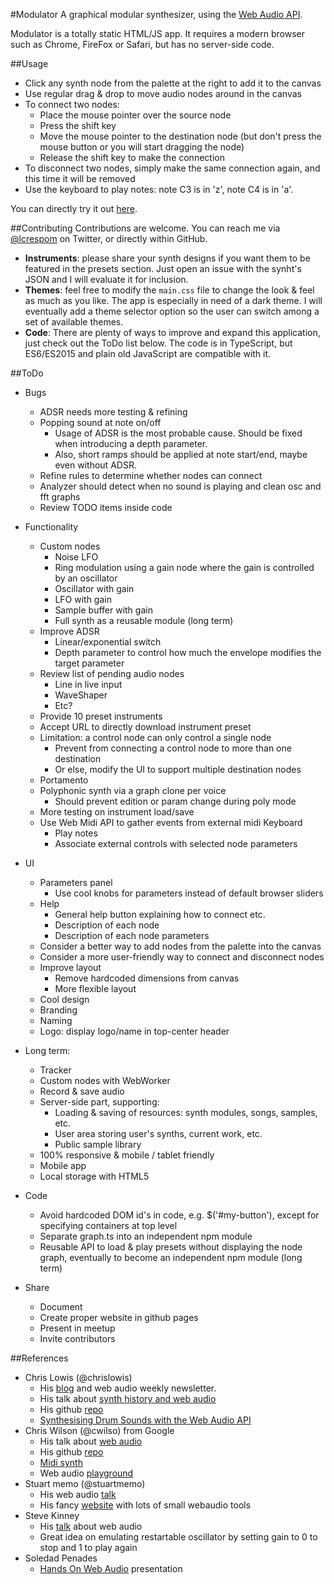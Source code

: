 #Modulator
A graphical modular synthesizer, using the
[Web Audio API](https://developer.mozilla.org/en-US/docs/Web/API/Web_Audio_API).

Modulator is a totally static HTML/JS app. It requires a modern browser such as Chrome,
FireFox or Safari, but has no server-side code.

##Usage
- Click any synth node from the palette at the right to add it to the canvas
- Use regular drag & drop to move audio nodes around in the canvas
- To connect two nodes:
	- Place the mouse pointer over the source node
	- Press the shift key
	- Move the mouse pointer to the destination node
		(but don't press the mouse button or you will start dragging the node)
	- Release the shift key to make the connection
- To disconnect two nodes, simply make the same connection again,
	and this time it will be removed
- Use the keyboard to play notes: note C3 is in 'z', note C4 is in 'a'.

You can directly try it out [here](//lcrespom.github.io/synth).

##Contributing
Contributions are welcome. You can reach me via [@lcrespom](https://twitter.com/lcrespom)
on Twitter, or directly within GitHub.

- **Instruments**: please share your synth designs if you want them to be featured
	in the presets section. Just open an issue with the synht's JSON and I will
	evaluate it for inclusion.
- **Themes**: feel free to modify the `main.css` file to change the look & feel as
	much as you like. The app is especially in need of a dark theme. I will
	eventually add a theme selector option so the user can switch among a set of
	available themes.
- **Code**: There are plenty of ways to improve and expand this application,
	just check out the ToDo list below. The code is in TypeScript, but ES6/ES2015 and
	plain old JavaScript are compatible with it.

##ToDo
- Bugs
	- ADSR needs more testing & refining
	- Popping sound at note on/off
		- Usage of ADSR is the most probable cause. Should be fixed when introducing
			a depth parameter.
		- Also, short ramps should be applied at note start/end, maybe even without ADSR.
	- Refine rules to determine whether nodes can connect
	- Analyzer should detect when no sound is playing and clean osc and fft graphs
	- Review TODO items inside code

- Functionality
	- Custom nodes
		- Noise LFO
		- Ring modulation using a gain node where the gain is controlled by an oscillator
		- Oscillator with gain
		- LFO with gain
		- Sample buffer with gain
		- Full synth as a reusable module (long term)
	- Improve ADSR
		- Linear/exponential switch
		- Depth parameter to control how much the envelope modifies the target parameter
	- Review list of pending audio nodes
		- Line in live input
		- WaveShaper
		- Etc?
	- Provide 10 preset instruments
	- Accept URL to directly download instrument preset
	- Limitation: a control node can only control a single node
		- Prevent from connecting a control node to more than one destination
		- Or else, modify the UI to support multiple destination nodes
	- Portamento
	- Polyphonic synth via a graph clone per voice
		- Should prevent edition or param change during poly mode
	- More testing on instrument load/save
	- Use Web Midi API to gather events from external midi Keyboard
		- Play notes
		- Associate external controls with selected node parameters

- UI
	- Parameters panel
		- Use cool knobs for parameters instead of default browser sliders
	- Help
		- General help button explaining how to connect etc.
		- Description of each node
		- Description of each node parameters
	- Consider a better way to add nodes from the palette into the canvas
	- Consider a more user-friendly way to connect and disconnect nodes
	- Improve layout
		- Remove hardcoded dimensions from canvas
		- More flexible layout
	- Cool design
	- Branding
	- Naming
	- Logo: display logo/name in top-center header

- Long term:
	- Tracker
	- Custom nodes with WebWorker
	- Record & save audio
	- Server-side part, supporting:
		- Loading & saving of resources: synth modules, songs, samples, etc.
		- User area storing user's synths, current work, etc.
		- Public sample library
	- 100% responsive & mobile / tablet friendly
	- Mobile app
	- Local storage with HTML5

- Code
	- Avoid hardcoded DOM id's in code, e.g. $('#my-button'), except
		for specifying containers at top level
	- Separate graph.ts into an independent npm module
	- Reusable API to load & play presets without displaying the node graph,
		eventually to become an independent npm module (long term)

- Share
	- Document
	- Create proper website in github pages
	- Present in meetup
	- Invite contributors

##References
- Chris Lowis (@chrislowis)
	- His [blog](http://blog.chrislowis.co.uk/) and web audio weekly newsletter.
	- His talk about [synth history and web audio](http://blog.chrislowis.co.uk/2015/06/26/a-brief-history-of-synthesis.html)
	- His github [repo](https://github.com/chrislo)
	- [Synthesising Drum Sounds with the Web Audio API](https://dev.opera.com/articles/drum-sounds-webaudio/)
-  Chris Wilson (@cwilso) from Google
	- His talk about [web audio](https://www.youtube.com/watch?v=wZrNI-86zYI&list=FLztHRYsgsJ4s2_qfg91iW1Q&index=1)
	- His github [repo](https://github.com/cwilso)
	- [Midi synth](https://webaudiodemos.appspot.com/midi-synth/index.html)
	- Web audio [playground](http://webaudioplayground.appspot.com/)
- Stuart memo (@stuartmemo)
	- His web audio [talk](https://www.youtube.com/watch?v=PN8Eg1K9xjE)
	- His fancy [website](http://stuartmemo.com/) with lots of small webaudio tools
- Steve Kinney
	- His [talk](https://www.youtube.com/watch?v=56spBAgOYfg) about web audio
	- Great idea on emulating restartable oscillator by setting gain to 0 to stop and 1 to
		play again
- Soledad Penades
	- [Hands On Web Audio](http://soledadpenades.com/files/t/2015_howa/#0) presentation
